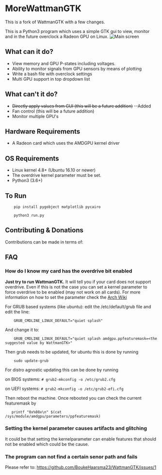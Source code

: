 # MoreWattmanGTK

This is a fork of WattmanGTK with a few changes.

This is a Python3 program which uses a simple GTK gui to view, monitor and in the future overclock a Radeon GPU on Linux. 
![Main screen](https://i.imgur.com/ahrQrEO.png)
## What can it do?
 * View memory and GPU P-states including voltages.
 * Ability to monitor signals from GPU sensors by means of plotting
 * Write a bash file with overclock settings
 * Multi GPU support in top dropdown list
## What can't it do?
 * ~~Directly apply values from GUI (this will be a future addition)~~ --Added
 * Fan control (this will be a future addition)
 * Monitor multiple GPU's

## Hardware Requirements

* A Radeon card which uses the AMDGPU kernel driver

## OS Requirements

* Linux kernel 4.8+ (Ubuntu 16.10 or newer)
* The overdrive kernel parameter must be set.
* Python3 (3.6+)

## To Run

```
    pip install pygobject matplotlib pycairo
```

```
    python3 run.py
```

## Contributing & Donations
Contributions can be made in terms of:
 ## FAQ
 ### How do I know my card has the overdrive bit enabled
 **Just try to run WattmanGTK.**
 It will tell you if your card does not 
 support overdrive. Even if this is not the case you can set a kernel 
 parameter to force overdrive to be enabled (may not work on all cards).
 For more information on how to set the parameter check the [Arch Wiki](https://wiki.archlinux.org/index.php/kernel_parameters)

 For GRUB based systems (like ubuntu): edit the /etc/default/grub file and edit the line:
```
    GRUB_CMDLINE_LINUX_DEFAULT="quiet splash"
```
And change it to:
```
    GRUB_CMDLINE_LINUX_DEFAULT="quiet splash amdgpu.ppfeaturemask=<the suggested value by WattmanGTK>"
```
Then grub needs to be updated, for ubuntu this is done by running
```
    sudo update-grub
```
For distro agnostic updating this can be done by running

on BIOS systems: ```# grub2-mkconfig -o /etc/grub2.cfg```

on UEFI systems: ```# grub2-mkconfig -o /etc/grub2-efi.cfg```

Then reboot the machine. Once rebooted you can check the current featuremask by 
```
   printf "0x%08x\n" $(cat /sys/module/amdgpu/parameters/ppfeaturemask)
```
 ### Setting the kernel parameter causes artifacts and glitching
 It could be that setting the kernelparameter can enable features that 
 should not be enabled which could be the cause.
 
 ### The program can not find a certain senor path and fails
Please refer to: https://github.com/BoukeHaarsma23/WattmanGTK/issues/1

